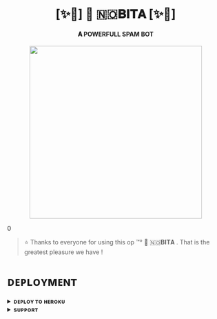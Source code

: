 <h1 align="center"><b>[✨🥀]  🫧 🇳​🇴​𝐁𝐈𝐓𝐀 [✨🥀]</b></h1>

<h4 align="center"> 𝐀 POWERFULL SPAM BOT</h4>

<p align="center"><a href="https://t.me/MRATYU"><img src="https://telegra.ph/file/900a16805b58b27e1c522.jpg" width="400"></a></p>0


> ⭐️ Thanks to everyone for using this op ™°‌ 🫧 🇳​🇴​𝐁𝐈𝐓𝐀 . That is the greatest pleasure we have !


# ᴅᴇᴘʟᴏʏᴍᴇɴᴛ


<details>
<summary><b>ᴅᴇᴘʟᴏʏ ᴛᴏ ʜᴇʀᴏᴋᴜ</b></summary>
<br>

[![Deploy](https://www.herokucdn.com/deploy/button.svg)](https://dashboard.heroku.com/new?template=https://github.com/NOBITAAYUSH)

</details>


<details>
<summary><b>sᴜᴘᴘᴏʀᴛ</b></summary>
<br>

<a href="https://t.me/MRATYU"><img src="https://img.shields.io/badge/Join-Telegram%20Channel-red.svg?logo=Telegram"></a>

</details>
